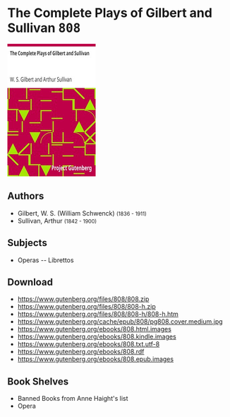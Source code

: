 # The Complete Plays of Gilbert and Sullivan <kbd>808</kbd>

![](./cover.medium.jpg "")

## Authors


 - Gilbert, W. S. (William Schwenck) <small>(1836 - 1911)</small>
 - Sullivan, Arthur <small>(1842 - 1900)</small>

## Subjects


 - Operas -- Librettos

## Download


 - https://www.gutenberg.org/files/808/808.zip
 - https://www.gutenberg.org/files/808/808-h.zip
 - https://www.gutenberg.org/files/808/808-h/808-h.htm
 - https://www.gutenberg.org/cache/epub/808/pg808.cover.medium.jpg
 - https://www.gutenberg.org/ebooks/808.html.images
 - https://www.gutenberg.org/ebooks/808.kindle.images
 - https://www.gutenberg.org/ebooks/808.txt.utf-8
 - https://www.gutenberg.org/ebooks/808.rdf
 - https://www.gutenberg.org/ebooks/808.epub.images

## Book Shelves


 - Banned Books from Anne Haight's list
 - Opera
